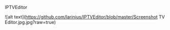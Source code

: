 IPTVEditor

![alt text](https://github.com/larinius/IPTVEditor/blob/master/Screenshot TV Editor.jpg.jpg?raw=true)